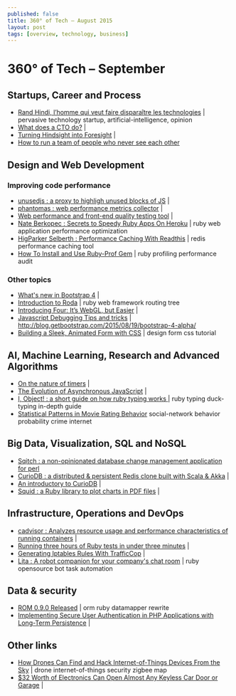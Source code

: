 ```yaml
---
published: false
title: 360° of Tech — August 2015
layout: post
tags: [overview, technology, business]
---
```


<!-- FIXME: code, tool, opinion, tutorial, news , jobs, event, podcast, video (max 2 tags par lien) -->

# 360° of Tech – September

Startups, Career and Process
----------------------------

* [Rand Hindi, l’homme qui veut faire disparaître les technologies](http://www.lemonde.fr/festival/article/2015/07/22/rand-hindi-l-homme-qui-veut-faire-disparaitre-les-technologies_4693695_4415198.html) 
  | pervasive technology startup, artificial-intelligence, opinion
* [What does a CTO do?](http://code.dblock.org/2015/05/23/what-does-a-cto-do.html) |
* [Turning Hindsight into Foresight](http://code.dblock.org/2015/09/01/turning-hindsight-into-foresight.html) |
* [How to run a team of people who never see each other](http://qz.com/230998/how-to-run-a-team-of-people-who-never-see-each-other/)

Design and Web Development
--------------------------

### Improving code performance

* [unusedjs : a proxy to highligh unused blocks of JS](https://github.com/gmetais/unusedjs) | 
* [phantomas : web performance metrics collector](https://github.com/gmetais/phantomas) |
* [Web performance and front-end quality testing tool](https://github.com/gmetais/YellowLabTools) |
* [Nate Berkopec : Secrets to Speedy Ruby Apps On Heroku](http://www.nateberkopec.com/2015/07/22/secrets-to-speedy-ruby-apps-on-heroku.html) | ruby web application performance optimization
* [HigParker Selberth : Performance Caching With Readthis](http://sorentwo.com/2015/07/20/high-performance-caching-with-readthis.html?utm_source=rubyweekly&utm_medium=email) | redis performance caching tool
* [How To Install and Use Ruby-Prof Gem](http://railscarma.com/blog/technical-articles/how-to-install-and-use-ruby-prof-gem/) | ruby profiling performance audit

### Other topics

* [What's new in Bootstrap 4](https://scotch.io/bar-talk/whats-new-in-bootstrap-4) |
* [Introduction to Roda](http://twin.github.io/introduction-to-roda/) | ruby web framework routing tree
* [Introducing Four: It’s WebGL, but Easier](http://www.sitepoint.com/introducing-four-webgl-easier/) |
* [Javascript Debugging Tips and tricks](http://www.zsoltnagy.eu/javascript-debugging-tips-and-tricks/) |
http://blog.getbootstrap.com/2015/08/19/bootstrap-4-alpha/
* [Building a Sleek, Animated Form with CSS](http://product.hubspot.com/blog/how-to-build-a-sleek-animated-input-form-with-css) | design form css tutorial


AI, Machine Learning, Research and Advanced Algorithms
------------------------------------------------------

* [On the nature of timers](http://blog.getify.com/on-the-nature-of-timers/) |
* [The Evolution of Asynchronous JavaScript](https://blog.risingstack.com/asynchronous-javascript/) |
* [I, Object! : a short guide on how ruby typing works ](http://jakeyesbeck.com/2015/08/23/ruby-objects/) | ruby typing duck-typing in-depth guide
* [Statistical Patterns in Movie Rating Behavior](http://journals.plos.org/plosone/article?id=10.1371/journal.pone.0136083) social-network behavior probability crime internet

Big Data, Visualization, SQL and NoSQL
--------------------------------------

* [Sqitch : a non-opinionated database change management application for perl]()
* [CurioDB : a distributed & persistent Redis clone built with Scala & Akka](https://github.com/stephenmcd/curiodb) |
* [An introductory to CurioDB](http://blog.jupo.org/2015/07/08/curiodb-a-distributed-persistent-redis-clone/) |
* [Squid : a Ruby library to plot charts in PDF files](http://fullscreen.github.io/squid/) |


Infrastructure, Operations and DevOps
-------------------------------------

* [cadvisor : Analyzes resource usage and performance characteristics of running containers](https://github.com/google/cadvisor) |
* [Running three hours of Ruby tests in under three minutes](https://stripe.com/blog/distributed-ruby-testing) |
* [Generating Iptables Rules With TrafficCop](https://engineering.opendns.com/2015/08/31/generating-iptables-rules-with-trafficcop/) |
* [Lita : A robot companion for your company's chat room](https://www.lita.io/) | ruby opensource bot task automation

Data & security
---------------

* [ROM 0.9.0 Released](http://rom-rb.org/blog/2015/08/19/rom-0-9-0-released/) | orm ruby datamapper rewrite
* [Implementing Secure User Authentication in PHP Applications with Long-Term Persistence](https://paragonie.com/blog/2015/04/secure-authentication-php-with-long-term-persistence) | 


Other links
-----------

* [How Drones Can Find and Hack Internet-of-Things Devices From the Sky](http://thehackernews.com/2015/08/hacking-internet-of-things-drone.html) | drone internet-of-things security zigbee map
* [$32 Worth of Electronics Can Open Almost Any Keyless Car Door or Garage](http://gizmodo.com/32-worth-of-electronics-can-open-almost-any-keyless-ca-1723072763) |


